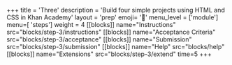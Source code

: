 +++
title = 'Three'
description = 'Build four simple projects using HTML and CSS in Khan Academy'
layout = 'prep'
emoji= '🚀'
menu_level = ['module']
menu=[ 'steps']
weight = 4
[[blocks]]
name="Instructions"
src="blocks/step-3/instructions"
[[blocks]]
name="Acceptance Criteria"
src="blocks/step-3/acceptance"
[[blocks]]
name="Submission"
src="blocks/step-3/submission"
[[blocks]]
name="Help"
src="blocks/help"
[[blocks]]
name="Extensions"
src="blocks/step-3/extend"
time=5
+++
